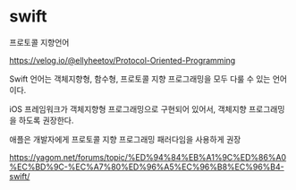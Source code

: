 # swift

프로토콜 지향언어

https://velog.io/@ellyheetov/Protocol-Oriented-Programming

 Swift 언어는 객체지향형, 함수형, 프로토콜 지향 프로그래밍을 모두 다룰 수 있는 언어이다.

 iOS 프레임워크가 객체지향형 프로그래밍으로 구현되어 있어서, 객체지향 프로그래밍을 하도록 권장한다.

 애플은 개발자에게 프로토콜 지향 프로그래밍 패러다임을 사용하게 권장

https://yagom.net/forums/topic/%ED%94%84%EB%A1%9C%ED%86%A0%EC%BD%9C-%EC%A7%80%ED%96%A5%EC%96%B8%EC%96%B4-swift/
